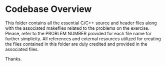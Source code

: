 # Codebase Overview

This folder contains all the essential C/C++ source and header files along with the associated makefiles related to the problems on the exercise. Please, refer to the PROBLEM NUMBER provided for each file name for further simplicity.
All references and external resources utilized for creating the files contained in this folder are duly credited and provided in the associated files.

Thanks.
